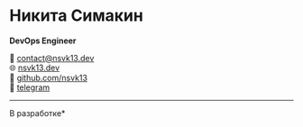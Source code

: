 # Никита Симакин
**DevOps Engineer**

📧 contact@nsvk13.dev  
🌐  [nsvk13.dev](https://nsvk13.dev)  
🐙 [github.com/nsvk13](https://github.com/nsvk13)  
📁 [telegram](https://t.me/nsvk13)

---

В разработке*